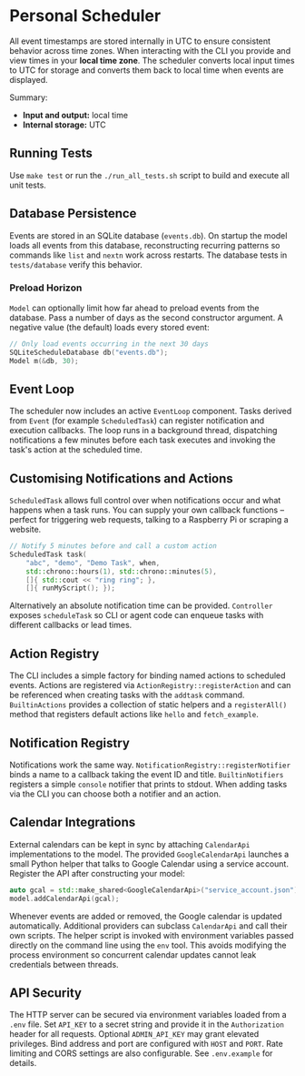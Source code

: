 # Personal Scheduler

All event timestamps are stored internally in UTC to ensure consistent
behavior across time zones. When interacting with the CLI you provide and
view times in your **local time zone**. The scheduler converts local input
times to UTC for storage and converts them back to local time when events
are displayed.

Summary:
- **Input and output:** local time
- **Internal storage:** UTC

## Running Tests

Use `make test` or run the `./run_all_tests.sh` script to build and execute all unit tests.

## Database Persistence

Events are stored in an SQLite database (`events.db`). On startup the model
loads all events from this database, reconstructing recurring patterns so
commands like `list` and `nextn` work across restarts. The database tests in
`tests/database` verify this behavior.

### Preload Horizon

`Model` can optionally limit how far ahead to preload events from the database.
Pass a number of days as the second constructor argument. A negative value (the
default) loads every stored event:

```cpp
// Only load events occurring in the next 30 days
SQLiteScheduleDatabase db("events.db");
Model m(&db, 30);
```

## Event Loop

The scheduler now includes an active `EventLoop` component. Tasks derived from
`Event` (for example `ScheduledTask`) can register notification and execution
callbacks. The loop runs in a background thread, dispatching notifications a
few minutes before each task executes and invoking the task's action at the
scheduled time.

## Customising Notifications and Actions

`ScheduledTask` allows full control over when notifications occur and what
happens when a task runs. You can supply your own callback functions – perfect
for triggering web requests, talking to a Raspberry Pi or scraping a website.

```cpp
// Notify 5 minutes before and call a custom action
ScheduledTask task(
    "abc", "demo", "Demo Task", when,
    std::chrono::hours(1), std::chrono::minutes(5),
    []{ std::cout << "ring ring"; },
    []{ runMyScript(); });
```

Alternatively an absolute notification time can be provided. `Controller`
exposes `scheduleTask` so CLI or agent code can enqueue tasks with different
callbacks or lead times.

## Action Registry

The CLI includes a simple factory for binding named actions to scheduled
events. Actions are registered via `ActionRegistry::registerAction` and can be
referenced when creating tasks with the `addtask` command. `BuiltinActions`
provides a collection of static helpers and a `registerAll()` method that
registers default actions like `hello` and `fetch_example`.

## Notification Registry

Notifications work the same way. `NotificationRegistry::registerNotifier` binds
a name to a callback taking the event ID and title. `BuiltinNotifiers` registers
a simple `console` notifier that prints to stdout. When adding tasks via the CLI
you can choose both a notifier and an action.

## Calendar Integrations

External calendars can be kept in sync by attaching `CalendarApi` implementations to the model. The provided `GoogleCalendarApi` launches a small Python helper that talks to Google Calendar using a service account. Register the API after constructing your model:

```cpp
auto gcal = std::make_shared<GoogleCalendarApi>("service_account.json");
model.addCalendarApi(gcal);
```

Whenever events are added or removed, the Google calendar is updated automatically. Additional providers can subclass `CalendarApi` and call their own scripts.
The helper script is invoked with environment variables passed directly on the command line using the `env` tool. This avoids modifying the process environment so concurrent calendar updates cannot leak credentials between threads.

## API Security

The HTTP server can be secured via environment variables loaded from a `.env` file.
Set `API_KEY` to a secret string and provide it in the `Authorization` header for
all requests. Optional `ADMIN_API_KEY` may grant elevated privileges. Bind address
and port are configured with `HOST` and `PORT`. Rate limiting and CORS settings
are also configurable. See `.env.example` for details.

